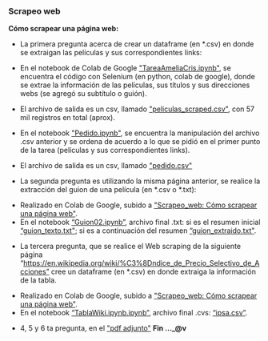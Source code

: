 ### Scrapeo web
**Cómo scrapear una página web:**

- La primera pregunta acerca de crear un dataframe (en *.csv) en donde se extraigan las películas y sus correspondientes links:
* En el notebook de Colab de Google ["TareaAmeliaCris.ipynb"](https://github.com/melinnicri/Scrapeo_web/blob/main/TareaAmeliaCris.ipynb), se encuentra el código con Selenium (en python, colab de google), donde se extrae la información de las películas, sus títulos y sus direcciones webs (se agregó su subtítulo o guión).
* El archivo de salida es un csv, llamado ["peliculas_scraped.csv"](https://github.com/melinnicri/Scrapeo_web/blob/main/peliculas_scraped.csv), con 57 mil registros en total (aprox).

* En el notebook ["Pedido.ipynb"](https://github.com/melinnicri/Scrapeo_web/blob/main/Pedido.ipynb), se encuentra la manipulación del archivo .csv anterior y se ordena de acuerdo a lo que se pidió en el primer punto de la tarea (películas y sus correspondientes links).
* El archivo de salida es un csv, llamado ["pedido.csv"](https://github.com/melinnicri/Scrapeo_web/blob/main/pedido.csv)


- La segunda pregunta es utilizando la misma página anterior, se realice la extracción del guion de una película (en *.csv o *.txt):
* Realizado en Colab de Google, subido a ["Scrapeo_web: Cómo scrapear una página web"](https://github.com/melinnicri/Scrapeo_web).
* En el notebook [“Guion02.ipynb”](https://github.com/melinnicri/Scrapeo_web/blob/main/Guion02.ipynb), archivo final .txt: si es el resumen inicial
[“guion_texto.txt"](https://github.com/melinnicri/Scrapeo_web/blob/main/guion_texto.txt); si es a continuación del resumen
[“guion_extraido.txt"](https://github.com/melinnicri/Scrapeo_web/blob/main/guion_extraido.txt).


- La tercera pregunta, que se realice el Web scraping de la siguiente página “https://en.wikipedia.org/wiki/%C3%8Dndice_de_Precio_Selectivo_de_Acciones” cree un dataframe (en *.csv) en donde extraiga la información de la tabla.
* Realizado en Colab de Google, subido a ["Scrapeo_web: Cómo scrapear una página web"](https://github.com/melinnicri/Scrapeo_web).
* En el notebook [“TablaWiki.ipynb.ipynb”](https://github.com/melinnicri/Scrapeo_web/blob/main/TablaWiki.ipynb),
archivo final .cvs: [“ipsa.csv”](https://github.com/melinnicri/Scrapeo_web/blob/main/ipsa.csv).

- 4, 5 y 6 ta pregunta, en el ["pdf adjunto"](https://github.com/melinnicri/Scrapeo_web/blob/main/Evaluaci%C3%B3n%20Web%20ScrapingAH.pdf)
  **Fin ..._@v**

